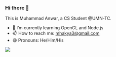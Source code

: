 ### Hi there 👋

This is Muhammad Anwar, a CS Student @UMN-TC.

- 🌱 I’m currently learning OpenGL and Node.js
- 📫 How to reach me: mhakya3@gmail.com
- 😄 Pronouns: He/Him/His

<img class="fit-picture" src="https://github-readme-stats.vercel.app/api/top-langs/?username=anwarwx&layout=compact&exclude_repo=toastonly">

<!--
**anwarwx/anwarwx** is a ✨ _special_ ✨ repository because its `README.md` (this file) appears on your GitHub profile.

Here are some ideas to get you started:

- 🔭 I’m currently working on ...
- 🌱 I’m currently learning ...
- 👯 I’m looking to collaborate on ...
- 🤔 I’m looking for help with ...
- 💬 Ask me about ...
- 📫 How to reach me: ...
- 😄 Pronouns: ...
- ⚡ Fun fact: ...
-->
